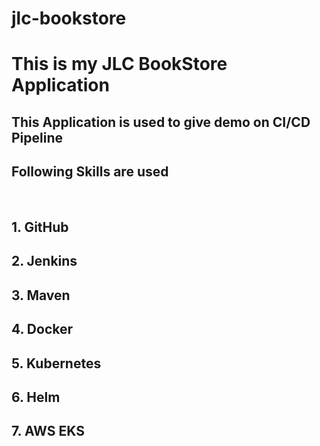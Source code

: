# jlc-bookstore
<h1>This is my JLC BookStore Application</h1>

<h2>This Application is used to give demo on CI/CD Pipeline </h2>
<h2> Following Skills are used </h2>
<br/>
<h2> 1. GitHub </h2>
<h2> 2. Jenkins </h2>
<h2> 3. Maven </h2>
<h2> 4. Docker </h2>
<h2> 5. Kubernetes </h2>
<h2> 6. Helm </h2>
<h2> 7. AWS EKS </h2>


